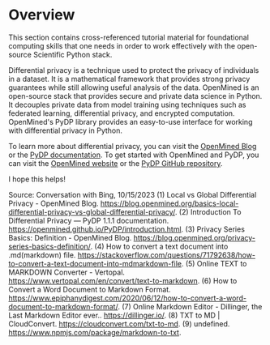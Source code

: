 # Overview

This section contains cross-referenced tutorial material for foundational computing skills that one needs in order to work effectively with the open-source Scientific Python stack.

Differential privacy is a technique used to protect the privacy of individuals in a dataset. It is a mathematical framework that provides strong privacy guarantees while still allowing useful analysis of the data. OpenMined is an open-source stack that provides secure and private data science in Python. It decouples private data from model training using techniques such as federated learning, differential privacy, and encrypted computation. OpenMined's PyDP library provides an easy-to-use interface for working with differential privacy in Python.

To learn more about differential privacy, you can visit the [OpenMined Blog](https://blog.openmined.org/privacy-series-basics-definition/) or the [PyDP documentation](https://openmined.github.io/PyDP/introduction.html). To get started with OpenMined and PyDP, you can visit the [OpenMined website](https://www.openmined.org/) or the [PyDP GitHub repository](https://github.com/OpenMined/PyDP).

I hope this helps!

Source: Conversation with Bing, 10/15/2023
(1) Local vs Global Differential Privacy - OpenMined Blog. https://blog.openmined.org/basics-local-differential-privacy-vs-global-differential-privacy/.
(2) Introduction To Differential Privacy — PyDP 1.1.1 documentation. https://openmined.github.io/PyDP/introduction.html.
(3) Privacy Series Basics: Definition - OpenMined Blog. https://blog.openmined.org/privacy-series-basics-definition/.
(4) How to convert a text document into .md(markdown) file. https://stackoverflow.com/questions/71792638/how-to-convert-a-text-document-into-mdmarkdown-file.
(5) Online TEXT to MARKDOWN Converter - Vertopal. https://www.vertopal.com/en/convert/text-to-markdown.
(6) How to Convert a Word Document to Markdown Format. https://www.epiphanydigest.com/2020/06/12/how-to-convert-a-word-document-to-markdown-format/.
(7) Online Markdown Editor - Dillinger, the Last Markdown Editor ever.. https://dillinger.io/.
(8) TXT to MD | CloudConvert. https://cloudconvert.com/txt-to-md.
(9) undefined. https://www.npmjs.com/package/markdown-to-txt.